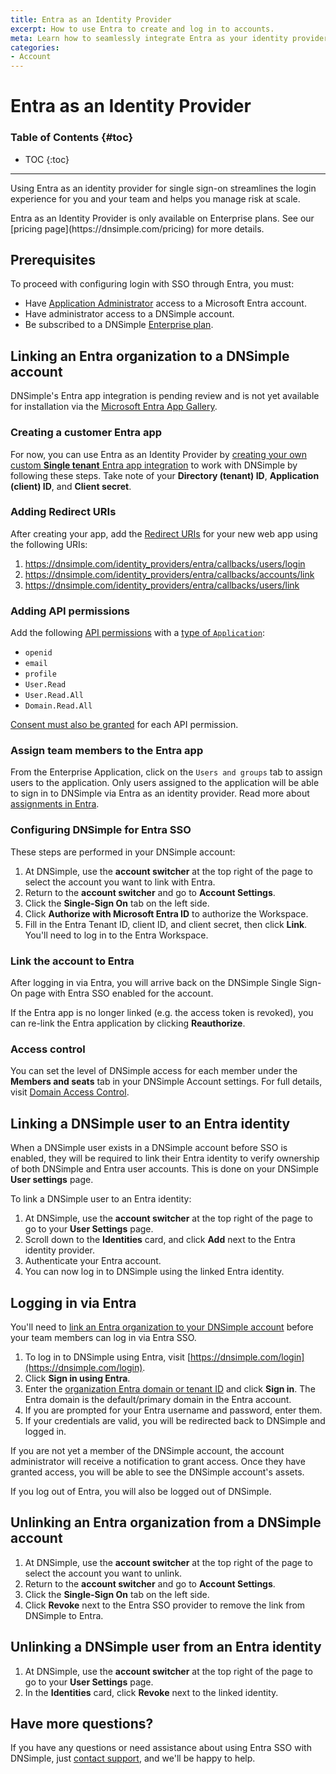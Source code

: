 ```yaml
---
title: Entra as an Identity Provider
excerpt: How to use Entra to create and log in to accounts.
meta: Learn how to seamlessly integrate Entra as your identity provider for account creation and secure logins, enhancing your user experience and security.
categories:
- Account
---
```


# Entra as an Identity Provider

### Table of Contents {#toc}

* TOC
{:toc}

---

Using Entra as an identity provider for single sign-on streamlines the login experience for you and your team and helps you manage risk at scale.

<info>
Entra as an Identity Provider is only available on Enterprise plans. See our [pricing page](https://dnsimple.com/pricing) for more details.
</info>

## Prerequisites

To proceed with configuring login with SSO through Entra, you must:

- Have [Application Administrator](https://learn.microsoft.com/en-us/entra/identity/role-based-access-control/permissions-reference#application-administrator) access to a Microsoft Entra account.
- Have administrator access to a DNSimple account.
- Be subscribed to a DNSimple [Enterprise plan](https://dnsimple.com/enterprises).

## Linking an Entra organization to a DNSimple account

DNSimple's Entra app integration is pending review and is not yet available for installation via the [Microsoft Entra App Gallery](https://www.microsoft.com/en-us/security/business/identity-access/microsoft-entra-integrated-apps).

### Creating a customer Entra app

For now, you can use Entra as an Identity Provider by [creating your own custom **Single tenant** Entra app integration](https://docs.azure.cn/en-us/data-explorer/kusto/access-control/provision-entra-id-app) to work with DNSimple by following these steps. Take note of your **Directory (tenant) ID**, **Application (client) ID**, and **Client secret**.

### Adding Redirect URIs

After creating your app, add the [Redirect URIs](https://learn.microsoft.com/en-us/entra/identity-platform/how-to-add-redirect-uri) for your new web app using the following URIs:
1. https://dnsimple.com/identity_providers/entra/callbacks/users/login
1. https://dnsimple.com/identity_providers/entra/callbacks/accounts/link
1. https://dnsimple.com/identity_providers/entra/callbacks/users/link

### Adding API permissions

Add the following [API permissions](https://learn.microsoft.com/en-us/entra/identity-platform/howto-update-permissions) with a [type of `Application`](https://learn.microsoft.com/en-us/troubleshoot/entra/entra-id/app-integration/application-delegated-permission-access-tokens-identity-platform):

- `openid`
- `email`
- `profile`
- `User.Read`
- `User.Read.All`
- `Domain.Read.All`

[Consent must also be granted](https://learn.microsoft.com/en-us/entra/identity-platform/howto-update-permissions#grant-consent-for-the-added-permissions-for-the-enterprise-application) for each API permission.

### Assign team members to the Entra app

From the Enterprise Application, click on the `Users and groups` tab to assign users to the application. Only users assigned to the application will be able to sign in to DNSimple via Entra as an identity provider. Read more about [assignments in Entra](https://learn.microsoft.com/en-us/entra/identity/enterprise-apps/assign-user-or-group-access-portal).

### Configuring DNSimple for Entra SSO

These steps are performed in your DNSimple account:

1. At DNSimple, use the **account switcher** at the top right of the page to select the account you want to link with Entra.
1. Return to the **account switcher** and go to **Account Settings**.
1. Click the **Single-Sign On** tab on the left side.
1. Click **Authorize with Microsoft Entra ID** to authorize the Workspace.
1. Fill in the Entra Tenant ID, client ID, and client secret, then click **Link**. You'll need to log in to the Entra Workspace.

### Link the account to Entra

After logging in via Entra, you will arrive back on the DNSimple Single Sign-On page with Entra SSO enabled for the account.

If the Entra app is no longer linked (e.g. the access token is revoked), you can re-link the Entra application by clicking **Reauthorize**.

### Access control

You can set the level of DNSimple access for each member under the **Members and seats** tab in your DNSimple Account settings. For full details, visit [Domain Access Control](/articles/domain-access-control/).

## Linking a DNSimple user to an Entra identity

When a DNSimple user exists in a DNSimple account before SSO is enabled, they will be required to link their Entra identity to verify ownership of both DNSimple and Entra user accounts. This is done on your DNSimple **User settings** page.

To link a DNSimple user to an Entra identity:
1. At DNSimple, use the **account switcher** at the top right of the page to go to your **User Settings** page.
1. Scroll down to the **Identities** card, and click **Add** next to the Entra identity provider.
1. Authenticate your Entra account.
1. You can now log in to DNSimple using the linked Entra identity.

## Logging in via Entra

You'll need to [link an Entra organization to your DNSimple account](#linking-an-entra-organization-to-a-dnsimple-account) before your team members can log in via Entra SSO.
1. To log in to DNSimple using Entra, visit [https://dnsimple.com/login](https://dnsimple.com/login).
1. Click **Sign in using Entra**.
1. Enter the [organization Entra domain or tenant ID](https://learn.microsoft.com/en-us/partner-center/account-settings/find-ids-and-domain-names#find-the-microsoft-entra-tenant-id-and-primary-domain-name) and click **Sign in**. The Entra domain is the default/primary domain in the Entra account.
1. If you are prompted for your Entra username and password, enter them.
1. If your credentials are valid, you will be redirected back to DNSimple and logged in.

<info>
If you are not yet a member of the DNSimple account, the account administrator will receive a notification to grant access. Once they have granted access, you will be able to see the DNSimple account's assets.

If you log out of Entra, you will also be logged out of DNSimple.
</info>

## Unlinking an Entra organization from a DNSimple account

1. At DNSimple, use the **account switcher** at the top right of the page to select the account you want to unlink. 
2. Return to the **account switcher** and go to **Account Settings**. 
3. Click the **Single-Sign On** tab on the left side. 
4. Click **Revoke** next to the Entra SSO provider to remove the link from DNSimple to Entra.

## Unlinking a DNSimple user from an Entra identity

1. At DNSimple, use the **account switcher** at the top right of the page to go to your **User Settings** page.
1. In the **Identities** card, click **Revoke** next to the linked identity.

## Have more questions?

If you have any questions or need assistance about using Entra SSO with DNSimple, just [contact support](https://dnsimple.com/feedback), and we'll be happy to help.
